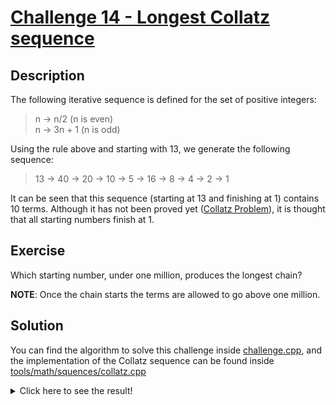 # [Challenge 14 - Longest Collatz sequence](https://projecteuler.net/problem=14)

## Description

The following iterative sequence is defined for the set of positive integers:

> n → n/2 (n is even)  
> n → 3n + 1 (n is odd)

Using the rule above and starting with 13, we generate the following sequence:

> 13 → 40 → 20 → 10 → 5 → 16 → 8 → 4 → 2 → 1

It can be seen that this sequence (starting at 13 and finishing at 1) contains 10 terms. Although it has not been proved
yet ([Collatz Problem](https://mathworld.wolfram.com/CollatzProblem.html)), it is thought that all starting numbers
finish at 1.

## Exercise

Which starting number, under one million, produces the longest chain?

**NOTE**: Once the chain starts the terms are allowed to go above one million.

## Solution

You can find the algorithm to solve this challenge inside [challenge.cpp](challenge.cpp), and the implementation of the
Collatz sequence can be found inside [tools/math/squences/collatz.cpp](../../tools/math/sequences/collatz.cpp)

<details>
  <summary>Click here to see the result!</summary>

Result is: `837,799`
</details>
